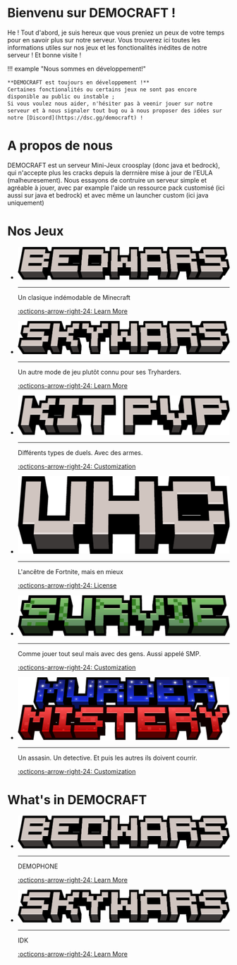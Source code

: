 # Bienvenu sur DEMOCRAFT !
He ! Tout d'abord, je suis hereux que vous preniez un peux de votre temps pour en savoir plus sur notre serveur. Vous trouverez ici toutes les informations utiles sur nos jeux et les fonctionalités inédites de notre serveur ! Et bonne visite !

!!! example "Nous sommes en développement!"

    **DEMOCRAFT est toujours en développement !**
    Certaines fonctionalités ou certains jeux ne sont pas encore disponible au public ou instable ;
    Si vous voulez nous aider, n'hésiter pas à veenir jouer sur notre serveur et à nous signaler tout bug ou à nous proposer des idées sur notre [Discord](https://dsc.gg/democraft) !
 
# A propos de nous
DEMOCRAFT est un serveur Mini-Jeux croosplay (donc java et bedrock), qui n'accepte plus les cracks depuis la derrnière mise à jour de l'EULA (malheuresement). Nous essayons de contruire un serveur simple et agréable à jouer, avec par example l'aide un ressource pack customisé (ici aussi sur java et bedrock) et avec même un launcher custom (ici java uniquement)

# Nos Jeux
<div class="grid cards game" markdown>

-   ![Image title](../img/bedwars.png)

    ---

    Un clasique indémodable de Minecraft

    [:octicons-arrow-right-24: Learn More](/en/bedwars)

-   ![Image title](../img/skywars.png)

    ---

    Un autre mode de jeu plutôt connu pour ses Tryharders.

    [:octicons-arrow-right-24: Learn More](/en/skywars)

-   ![Image title](../img/kitpvp.png)

    ---

    Différents types de duels. Avec des armes.
    
    [:octicons-arrow-right-24: Customization](#)

-   ![Image title](../img/uhc.png)

    ---

    L'ancêtre de Fortnite, mais en mieux

    [:octicons-arrow-right-24: License](#)

-   ![Image title](../img/survie.png)

    ---

    Comme jouer tout seul mais avec des gens. Aussi appelé SMP.

    [:octicons-arrow-right-24: Customization](/en/murder)

-   ![Image title](../img/murder.png)

    ---

    Un assasin. Un detective. Et puis les autres ils doivent courrir.

    [:octicons-arrow-right-24: Customization](/en/murder)

</div>

# What's in DEMOCRAFT
<div class="grid cards funct" markdown>

-   ![Image title](../img/bedwars.png)

    ---

    DEMOPHONE

    [:octicons-arrow-right-24: Learn More](/bedwars)

-   ![Image title](../img/skywars.png)

    ---

    IDK

    [:octicons-arrow-right-24: Learn More](/skywars)



</div>
